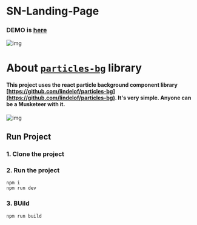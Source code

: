 # SN-Landing-Page    

### DEMO is [here](https://nordicgiant2.github.io/react-nice-resume-page/index.html)

![img](https://github.com/nordicgiant2/sn-landing-page/blob/master/image/01.jpg?raw=true)

# About [`particles-bg`](https://github.com/lindelof/particles-bg) library
#### This project uses the react particle background component library [https://github.com/lindelof/particles-bg](https://github.com/lindelof/particles-bg). It's very simple. Anyone can be a Musketeer with it.

![img](https://github.com/lindelof/particles-bg/raw/master/image/01.jpg?raw=true)

## Run Project
### 1. Clone the project

### 2. Run the project
```shell
npm i
npm run dev
```

### 3. BUild
```shell
npm run build
```